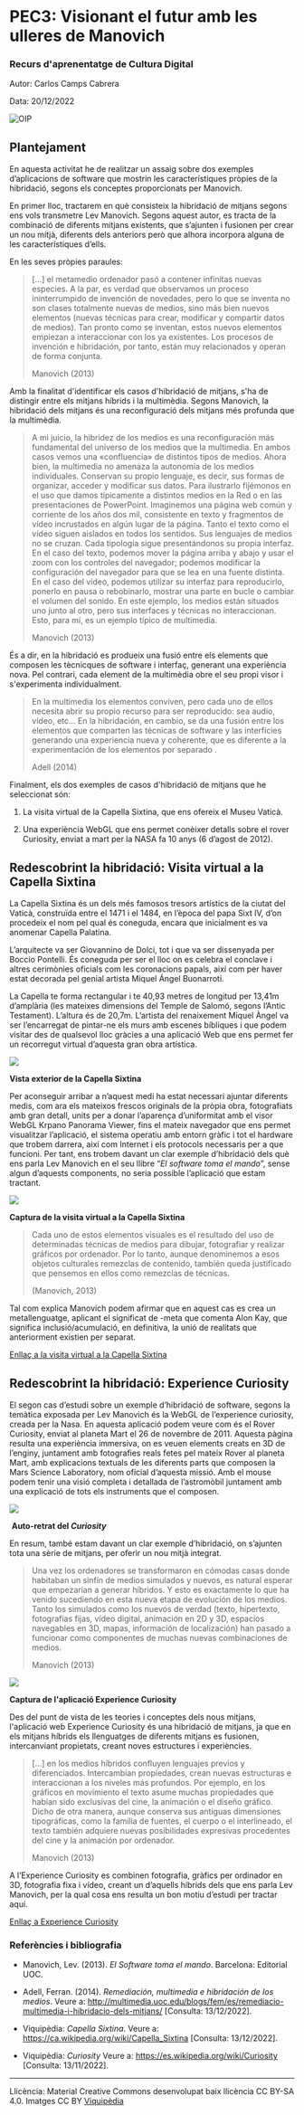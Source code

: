 # PEC3: Visionant el futur amb les ulleres de Manovich 

### Recurs d'aprenentatge de Cultura Digital 


Autor: Carlos Camps Cabrera


Data: 20/12/2022 



![OIP](OIP.jpg)

 



## Plantejament

En aquesta activitat he de realitzar un assaig sobre dos exemples d’aplicacions de software que mostrin les característiques pròpies de la hibridació, segons els conceptes proporcionats per Manovich. 

En primer lloc, tractarem en què consisteix la hibridació de mitjans segons ens vols transmetre Lev Manovich. Segons aquest autor, es tracta de la combinació de diferents mitjans existents, que s’ajunten i fusionen per crear un nou mitjà, diferents dels anteriors però que alhora incorpora alguna de les característiques d’ells.

En les seves pròpies paraules: 



> [...] el metamedio ordenador pasó a contener infinitas nuevas especies. A la par, es verdad que observamos un proceso ininterrumpido de invención de novedades, pero lo que se inventa no son clases totalmente nuevas de medios, sino más bien nuevos elementos (nuevas técnicas para crear, modificar y compartir datos de medios). Tan pronto como se inventan, estos nuevos elementos empiezan a interaccionar con los ya existentes. Los procesos de invención e hibridación, por tanto, están muy relacionados y operan de forma conjunta.
>
> Manovich (2013)

Amb la finalitat d'identificar els casos d'hibridació de mitjans, s'ha de distingir entre els mitjans híbrids i la multimèdia. Segons Manovich, la hibridació dels mitjans és una reconfiguració dels mitjans més profunda que la multimèdia.

> A mi juicio, la hibridez de los medios es una reconfiguración más fundamental del universo de los medios que la multimedia. En ambos casos vemos una «confluencia» de distintos tipos de medios. Ahora bien, la multimedia no amenaza la autonomía de los medios individuales. Conservan su propio lenguaje, es decir, sus formas de organizar, acceder y modificar sus datos. Para ilustrarlo fijémonos en el uso que damos típicamente a distintos medios en la Red o en las presentaciones de PowerPoint. Imaginemos una página web común y corriente de los años dos mil, consistente en texto y fragmentos de vídeo incrustados en algún lugar de la página. Tanto el texto como el vídeo siguen aislados en todos los sentidos. Sus lenguajes de medios no se cruzan. Cada tipología sigue presentándonos su propia interfaz. En el caso del texto, podemos mover la página arriba y abajo y usar el zoom con los controles del navegador; podemos modificar la configuración del navegador para que se lea en una fuente distinta. En el caso del vídeo, podemos utilizar su interfaz para reproducirlo, ponerlo en pausa o rebobinarlo, mostrar una parte en bucle o cambiar el volumen del sonido. En este ejemplo, los medios están situados uno junto al otro, pero sus interfaces y técnicas no interaccionan. Esto, para mí, es un ejemplo típico de multimedia.
>
> Manovich (2013)

És a dir, en la hibridació es produeix una fusió entre els elements que composen les tècnicques de software i interfaç, generant una experiència nova. Pel contrari, cada element de la multimèdia obre el seu propi visor i s'experimenta individualment.

> En la multimedia los elementos conviven, pero cada uno de ellos necesita abrir su propio recurso para ser reproducido: sea audio, vídeo, etc… En la hibridación, en cambio, se da una fusión entre los elementos que comparten las técnicas de software y las interfícies generando una experiencia nueva y coherente, que es diferente a la experimentación de los elementos por separado .
>
> Adell (2014)

Finalment, els dos exemples de casos d'hibridació de mitjans que he seleccionat són:

1) La visita virtual de la Capella Sixtina, que ens ofereix el Museu Vaticà. 

2) Una experiència WebGL que ens permet conèixer detalls sobre el rover Curiosity, enviat a mart per la NASA fa 10 anys (6 d’agost de 2012).



 ## Redescobrint la hibridació: Visita virtual a la Capella Sixtina

 La Capella Sixtina és un dels més famosos tresors artístics de la ciutat del Vaticà, construïda entre el 1471 i el 1484, en l’època del papa Sixt IV, d’on procedeix el nom pel qual és coneguda, encara que inicialment es va anomenar Capella Palatina.

L’arquitecte va ser Giovannino de Dolci, tot i que va ser dissenyada per Boccio Pontelli. És coneguda per ser el lloc on es celebra el conclave i altres cerimònies oficials com les coronacions papals, així com per haver estat decorada pel genial artista Miquel Ángel Buonarroti. 

La Capella te forma rectangular i te 40,93 metres de longitud per 13,41m d’amplària (les mateixes dimensions del Temple de Salomó, segons l’Antic Testament). L’altura és de 20,7m. L’artista del renaixement Miquel Àngel va ser l’encarregat de pintar-ne els murs amb escenes bíbliques i que podem visitar des de qualsevol lloc gràcies a una aplicació Web que ens permet fer un recorregut virtual d’aquesta gran obra artística. 

![](https://upload.wikimedia.org/wikipedia/commons/1/1c/Cappella_Sistina_-_2005.jpg)

**Vista exterior de la Capella Sixtina**



Per aconseguir arribar a n’aquest medi ha estat necessari ajuntar diferents medis, com ara els mateixos frescos originals de la pròpia obra, fotografiats amb gran detall, units per a donar l’aparença d’uniformitat amb el visor WebGL Krpano Panorama Viewer, fins el mateix navegador que ens permet visualitzar l’aplicació, el sistema operatiu amb entorn gràfic i tot el hardware que trobem darrera, així com Internet i els protocols necessaris per a que funcioni. Per tant, ens trobem davant un clar exemple d’hibridació dels què ens parla Lev Manovich en el seu llibre “*El software toma el mando*”, sense algun d’aquests components, no seria possible l’aplicació que estam tractant.

![](https://i.ytimg.com/vi/VJvSYnqcj7o/maxresdefault.jpg)

**Captura de la visita virtual a la Capella Sixtina**



> Cada uno de estos elementos visuales es el resultado del uso de determinadas técnicas de medios para dibujar, fotografiar y realizar gráficos por ordenador. Por lo tanto, aunque denominemos a esos objetos culturales remezclas de contenido, también queda justificado que pensemos en ellos como remezclas de técnicas.
>
> (Manovich, 2013)

Tal com explica Manovich podem afirmar que en aquest cas es crea un metallenguatge, aplicant el significat de -meta que comenta Alon Kay, que significa inclusió/acumulació, en definitiva, la unió de realitats que anteriorment existien per separat.

[Enllaç a la visita virtual a la Capella Sixtina](https://m.museivaticani.va/content/museivaticani-mobile/es/collezioni/musei/cappella-sistina/tour-virtuale.html)

 

 ## Redescobrint la hibridació: Experience Curiosity

El segon cas d’estudi sobre un exemple d’hibridació de software, segons la temàtica exposada per Lev Manovich és la WebGL de l’experience curiosity, creada per la Nasa. En aquesta aplicació podem veure com és el Rover Curiosity, enviat al planeta Mart el 26 de novembre de 2011. Aquesta pàgina resulta una experiència immersiva, on es veuen elements creats en 3D de l’enginy, juntament amb fotografies reals fetes pel mateix Rover al planeta Mart, amb explicacions textuals de les diferents parts que composen la Mars Science Laboratory, nom oficial d’aquesta missió. Amb el mouse podem tenir una visió completa i detallada de l’astromòbil juntament amb una explicació de tots els instruments que el composen. 

![](https://upload.wikimedia.org/wikipedia/commons/thumb/2/25/Curiosity_rover_self_portrait_at_John_Klein_site_%28PIA16764%2C_cropped%29.jpg/584px-Curiosity_rover_self_portrait_at_John_Klein_site_%28PIA16764%2C_cropped%29.jpg)

​												**Auto-retrat del *Curiosity***



En resum, també estam davant un clar exemple d’hibridació, on s’ajunten tota una sèrie de mitjans, per oferir un nou mitjà integrat.

> Una vez los ordenadores se transformaron en cómodas casas donde habitaban un sinfín de medios simulados y nuevos, es natural esperar que empezarían a generar híbridos. Y esto es exactamente lo que ha venido sucediendo en esta nueva etapa de evolución de los medios. Tanto los simulados como los nuevos de verdad (texto, hipertexto, fotografías fijas, vídeo digital, animación en 2D y 3D, espacios navegables en 3D, mapas, información de localización) han pasado a funcionar como componentes de muchas nuevas combinaciones de medios.
>
> Manovich (2013)



![](https://www.blend4web.com/media/video/experience_curiosity_screen1.jpg)

**Captura de l'aplicació Experience Curiosity**



 Des del punt de vista de les teories i conceptes dels nous mitjans, l'aplicació web Experience Curiosity és una hibridació de mitjans, ja que  en els mitjans híbrids els llenguatges de diferents mitjans es fusionen, intercanviant propietats, creant noves estructures i experiències.

> [...] en los medios híbridos confluyen lenguajes previos y diferenciados. Intercambian propiedades, crean nuevas estructuras e interaccionan a los niveles más profundos. Por ejemplo, en los gráficos en movimiento el texto asume muchas propiedades que habían sido exclusivas del cine, la animación o el diseño gráfico. Dicho de otra manera, aunque conserva sus antiguas dimensiones tipográficas, como la familia de fuentes, el cuerpo o el interlineado, el texto también adquiere nuevas posibilidades expresivas procedentes del cine y la animación por ordenador.
>
> Manovich (2013)



A l’Experience Curiosity es combinen fotografia, gràfics per ordinador en 3D, fotografia fixa i vídeo, creant un d’aquells híbrids dels que ens parla Lev Manovich, per la qual cosa ens resulta un bon motiu d’estudi per tractar aquí.

[Enllaç a Experience Curiosity](https://eyes.nasa.gov/curiosity/)




 ### Referències i bibliografia

- Manovich, Lev. (2013). *El Software toma el mando*. Barcelona: Editorial UOC. 


- Adell, Ferran. (2014). *Remediación, multimedia e hibridación de los medios*. Veure a: http://multimedia.uoc.edu/blogs/fem/es/remediacio-multimedia-i-hibridacio-dels-mitjans/ [Consulta: 13/12/2022].

- Viquipèdia: *Capella Sixtina*. Veure a: https://ca.wikipedia.org/wiki/Capella_Sixtina [Consulta: 13/12/2022].

- Viquipèdia: *Curiosity* Veure a: https://es.wikipedia.org/wiki/Curiosity [Consulta: 13/11/2022].

------

Llicència: Material Creative Commons desenvolupat baix llicència CC BY-SA 4.0. Imatges CC BY [Viquipèdia](https://ca.wikipedia.org/wiki/Portada)
